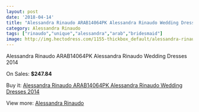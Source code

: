 ```yaml
---
layout: post
date: '2018-04-14'
title: "Alessandra Rinaudo ARAB14064PK Alessandra Rinaudo Wedding Dresses 2014"
category: Alessandra Rinaudo
tags: ["rinaudo","unique","alessandra","arab","bridesmaid"]
image: http://img.hectodress.com/1155-thickbox_default/alessandra-rinaudo-arab14064pk-alessandra-rinaudo-wedding-dresses-2014.jpg
---
```

Alessandra Rinaudo ARAB14064PK Alessandra Rinaudo Wedding Dresses 2014

On Sales: **$247.84**
<a href="https://www.hectodress.com/alessandra-rinaudo/698-alessandra-rinaudo-arab14064pk-alessandra-rinaudo-wedding-dresses-2014.html"><amp-img layout="responsive" width="600" height="600" src="//img.hectodress.com/1155-thickbox_default/alessandra-rinaudo-arab14064pk-alessandra-rinaudo-wedding-dresses-2014.jpg" alt="Alessandra Rinaudo ARAB14064PK Alessandra Rinaudo Wedding Dresses 2014 0" /></a>
<a href="https://www.hectodress.com/alessandra-rinaudo/698-alessandra-rinaudo-arab14064pk-alessandra-rinaudo-wedding-dresses-2014.html"><amp-img layout="responsive" width="600" height="600" src="//img.hectodress.com/1156-thickbox_default/alessandra-rinaudo-arab14064pk-alessandra-rinaudo-wedding-dresses-2014.jpg" alt="Alessandra Rinaudo ARAB14064PK Alessandra Rinaudo Wedding Dresses 2014 1" /></a>

Buy it: [Alessandra Rinaudo ARAB14064PK Alessandra Rinaudo Wedding Dresses 2014](https://www.hectodress.com/alessandra-rinaudo/698-alessandra-rinaudo-arab14064pk-alessandra-rinaudo-wedding-dresses-2014.html "Alessandra Rinaudo ARAB14064PK Alessandra Rinaudo Wedding Dresses 2014")

View more: [Alessandra Rinaudo](https://www.hectodress.com/9-alessandra-rinaudo "Alessandra Rinaudo")